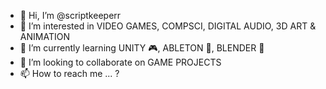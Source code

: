 - 👋 Hi, I’m @scriptkeeperr
- 👀 I’m interested in VIDEO GAMES, COMPSCI, DIGITAL AUDIO, 3D ART & ANIMATION
- 🌱 I’m currently learning UNITY 🎮, ABLETON 🎹, BLENDER 🎨
- 💞️ I’m looking to collaborate on GAME PROJECTS
- 📫 How to reach me ... ?

<!---
scriptkeeperr/scriptkeeperr is a ✨ special ✨ repository because its `README.md` (this file) appears on your GitHub profile.
You can click the Preview link to take a look at your changes.
--->
